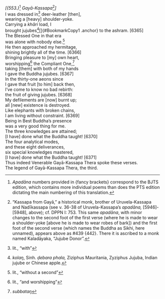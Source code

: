 *\[{553.}*[^1] *Gayā-Kassapa*[^2]*\]*  
I was dressed in[^3] deer-leather \[then\],  
wearing a \[heavy\] shoulder-yoke.  
Carrying a *khāri* load, I  
brought jujubes[^4][]{#BookmarkCopy1 .anchor} to the ashram. \[6365\]  
The Blessed One in that era  
was alone with nobody else.[^5]  
He then approached my hermitage,  
shining brightly all of the time. \[6366\]  
Bringing pleasure to \[my\] own heart,  
worshipping[^6] the Compliant One,[^7]  
taking \[them\] with both of my hands  
I gave the Buddha jujubes. \[6367\]  
In the thirty-one aeons since  
I gave that fruit \[to him\] back then,  
I’ve come to know no bad rebirth:  
the fruit of giving jujubes. \[6368\]  
My defilements are \[now\] burnt up;  
all \[new\] existence is destroyed.  
Like elephants with broken chains,  
I am living without constraint. \[6369\]  
Being in Best Buddha’s presence  
was a very good thing for me.  
The three knowledges are attained;  
\[I have\] done what the Buddha taught! \[6370\]  
The four analytical modes,  
and these eight deliverances,  
six special knowledges mastered,  
\[I have\] done what the Buddha taught! \[6371\]  
Thus indeed Venerable Gayā-Kassapa Thera spoke these verses.  
The legend of Gayā-Kassapa Thera, the third.  
[^1]: *Apadāna* numbers provided in {fancy brackets} correspond to the
    BJTS edition, which contains more individual poems than does the PTS
    edition dictating the main numbering of this translation.  
[^2]: “Kassapa from Gayā,” a historical monk, brother of Uruvela-Kassapa
    and Nadīkassapa (see v. 36-38 of Uruvela-Kassapa’s *apadāna,*
    \[5946\]-\[5948\], above); cf. DPPN I: 753. This same *apadāna*,
    with minor changes to the second foot of the first verse (where he
    is made to wear a shoulder-yoke \[above he is made to wear robes of
    bark\]) and the first foot of the second verse (which names the
    Buddha as Sikhi, here unnamed), appears above as \#439 {442}. There
    it is ascribed to a monk named Kaladāyaka, “Jujube Donor”.  
[^3]: lit., “with”  
[^4]: *kolaŋ*, Sinh. *ḍebara phala,* Ziziphus Mauritania, Zyziphus
    Jujuba, Indian jujube or Chinese apple.  
[^5]: lit., “without a second”  
[^6]: lit., “and worshipping”  
[^7]: *subbataŋ*
